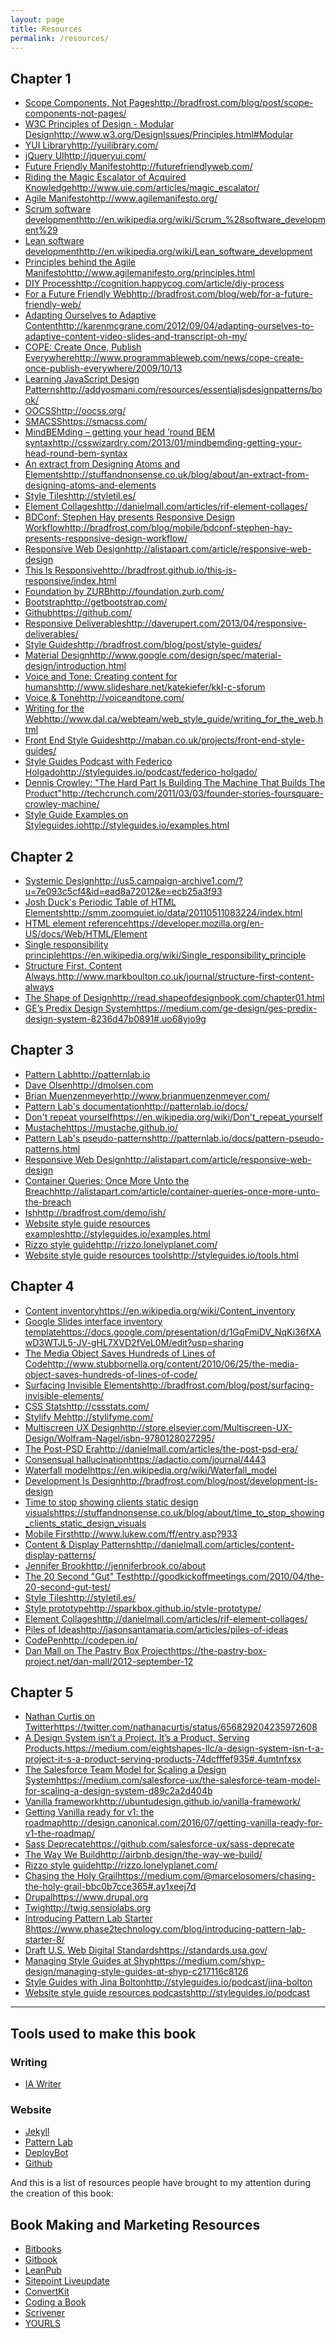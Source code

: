 ```yaml
---
layout: page
title: Resources
permalink: /resources/
---
```


## Chapter 1
- [Scope Components, Not Pages](http://bradfrost.com/blog/post/scope-components-not-pages/)<span class="resource-link">http://bradfrost.com/blog/post/scope-components-not-pages/</span>
- [W3C Principles of Design - Modular Design](http://www.w3.org/DesignIssues/Principles.html#Modular)<span class="resource-link">http://www.w3.org/DesignIssues/Principles.html#Modular</span>
- [YUI Library](http://yuilibrary.com/)<span class="resource-link">http://yuilibrary.com/</span>
- [jQuery UI](http://jqueryui.com/)<span class="resource-link">http://jqueryui.com/</span>
- [Future Friendly Manifesto](http://futurefriendlyweb.com/)<span class="resource-link">http://futurefriendlyweb.com/</span>
- [Riding the Magic Escalator of Acquired Knowledge](http://www.uie.com/articles/magic_escalator/)<span class="resource-link">http://www.uie.com/articles/magic_escalator/</span>
- [Agile Manifesto](http://www.agilemanifesto.org/)<span class="resource-link">http://www.agilemanifesto.org/</span>
- [Scrum software development](http://en.wikipedia.org/wiki/Scrum_%28software_development%29)<span class="resource-link">http://en.wikipedia.org/wiki/Scrum_%28software_development%29</span>
- [Lean software development](http://en.wikipedia.org/wiki/Lean_software_development)<span class="resource-link">http://en.wikipedia.org/wiki/Lean_software_development</span>
- [Principles behind the Agile Manifesto](http://www.agilemanifesto.org/principles.html)<span class="resource-link">http://www.agilemanifesto.org/principles.html</span>
- [DIY Process](http://cognition.happycog.com/article/diy-process)<span class="resource-link">http://cognition.happycog.com/article/diy-process</span>
- [For a Future Friendly Web](http://bradfrost.com/blog/web/for-a-future-friendly-web/)<span class="resource-link">http://bradfrost.com/blog/web/for-a-future-friendly-web/</span>
- [Adapting Ourselves to Adaptive Content](http://karenmcgrane.com/2012/09/04/adapting-ourselves-to-adaptive-content-video-slides-and-transcript-oh-my/)<span class="resource-link">http://karenmcgrane.com/2012/09/04/adapting-ourselves-to-adaptive-content-video-slides-and-transcript-oh-my/</span>
- [COPE: Create Once, Publish Everywhere](http://www.programmableweb.com/news/cope-create-once-publish-everywhere/2009/10/13)<span class="resource-link">http://www.programmableweb.com/news/cope-create-once-publish-everywhere/2009/10/13</span>
- [Learning JavaScript Design Patterns](http://addyosmani.com/resources/essentialjsdesignpatterns/book/)<span class="resource-link">http://addyosmani.com/resources/essentialjsdesignpatterns/book/</span>
- [OOCSS](http://oocss.org/)<span class="resource-link">http://oocss.org/</span>
- [SMACSS](https://smacss.com/)<span class="resource-link">https://smacss.com/</span>
- [MindBEMding – getting your head ’round BEM syntax](http://csswizardry.com/2013/01/mindbemding-getting-your-head-round-bem-syntax)<span class="resource-link">http://csswizardry.com/2013/01/mindbemding-getting-your-head-round-bem-syntax</span>
- [An extract from Designing Atoms and Elements](http://stuffandnonsense.co.uk/blog/about/an-extract-from-designing-atoms-and-elements)<span class="resource-link">http://stuffandnonsense.co.uk/blog/about/an-extract-from-designing-atoms-and-elements</span>
- [Style Tiles](http://styletil.es/)<span class="resource-link">http://styletil.es/</span>
- [Element Collages](http://danielmall.com/articles/rif-element-collages/)<span class="resource-link">http://danielmall.com/articles/rif-element-collages/</span>
- [BDConf: Stephen Hay presents Responsive Design Workflow](http://bradfrost.com/blog/mobile/bdconf-stephen-hay-presents-responsive-design-workflow/)<span class="resource-link">http://bradfrost.com/blog/mobile/bdconf-stephen-hay-presents-responsive-design-workflow/</span>
- [Responsive Web Design](http://alistapart.com/article/responsive-web-design)<span class="resource-link">http://alistapart.com/article/responsive-web-design</span>
- [This Is Responsive](http://bradfrost.github.io/this-is-responsive/index.html)<span class="resource-link">http://bradfrost.github.io/this-is-responsive/index.html</span>
- [Foundation by ZURB](http://foundation.zurb.com/)<span class="resource-link">http://foundation.zurb.com/</span>
- [Bootstrap](http://getbootstrap.com/)<span class="resource-link">http://getbootstrap.com/</span>
- [Github](https://github.com/)<span class="resource-link">https://github.com/</span>
- [Responsive Deliverables](http://daverupert.com/2013/04/responsive-deliverables/)<span class="resource-link">http://daverupert.com/2013/04/responsive-deliverables/</span>
- [Style Guides](http://bradfrost.com/blog/post/style-guides/)<span class="resource-link">http://bradfrost.com/blog/post/style-guides/</span>
- [Material Design](http://www.google.com/design/spec/material-design/introduction.html)<span class="resource-link">http://www.google.com/design/spec/material-design/introduction.html</span>
- [Voice and Tone: Creating content for humans](http://www.slideshare.net/katekiefer/kkl-c-sforum)<span class="resource-link">http://www.slideshare.net/katekiefer/kkl-c-sforum</span>
- [Voice & Tone](http://voiceandtone.com/)<span class="resource-link">http://voiceandtone.com/</span>
- [Writing for the Web](http://www.dal.ca/webteam/web_style_guide/writing_for_the_web.html)<span class="resource-link">http://www.dal.ca/webteam/web_style_guide/writing_for_the_web.html</span>
- [Front End Style Guides](http://maban.co.uk/projects/front-end-style-guides/)<span class="resource-link">http://maban.co.uk/projects/front-end-style-guides/</span>
- [Style Guides Podcast with Federico Holgado](http://styleguides.io/podcast/federico-holgado/)<span class="resource-link">http://styleguides.io/podcast/federico-holgado/</span>
- [Dennis Crowley: "The Hard Part Is Building The Machine That Builds The Product"](http://techcrunch.com/2011/03/03/founder-stories-foursquare-crowley-machine/)<span class="resource-link">http://techcrunch.com/2011/03/03/founder-stories-foursquare-crowley-machine/</span>
- [Style Guide Examples on Styleguides.io](http://styleguides.io/examples.html)<span class="resource-link">http://styleguides.io/examples.html</span>

## Chapter 2
- [Systemic Design](http://us5.campaign-archive1.com/?u=7e093c5cf4&id=ead8a72012&e=ecb25a3f93)<span class="resource-link">http://us5.campaign-archive1.com/?u=7e093c5cf4&id=ead8a72012&e=ecb25a3f93</span>
- [Josh Duck's Periodic Table of HTML Elements](http://smm.zoomquiet.io/data/20110511083224/index.html)<span class="resource-link">http://smm.zoomquiet.io/data/20110511083224/index.html</span>
- [HTML element reference](https://developer.mozilla.org/en-US/docs/Web/HTML/Element)<span class="resource-link">https://developer.mozilla.org/en-US/docs/Web/HTML/Element</span>
- [Single responsibility principle](https://en.wikipedia.org/wiki/Single_responsibility_principle)<span class="resource-link">https://en.wikipedia.org/wiki/Single_responsibility_principle</span>
- [Structure First. Content Always.](http://www.markboulton.co.uk/journal/structure-first-content-always)<span class="resource-link">http://www.markboulton.co.uk/journal/structure-first-content-always</span>
- [The Shape of Design](http://read.shapeofdesignbook.com/chapter01.html)<span class="resource-link">http://read.shapeofdesignbook.com/chapter01.html</span>
- [GE’s Predix Design System](https://medium.com/ge-design/ges-predix-design-system-8236d47b0891#.uo68yjo9g)<span class="resource-link">https://medium.com/ge-design/ges-predix-design-system-8236d47b0891#.uo68yjo9g</span>

## Chapter 3
- [Pattern Lab](http://patternlab.io)<span class="resource-link">http://patternlab.io</span>
- [Dave Olsen](http://dmolsen.com)<span class="resource-link">http://dmolsen.com</span>
- [Brian Muenzenmeyer](http://www.brianmuenzenmeyer.com/)<span class="resource-link">http://www.brianmuenzenmeyer.com/</span>
- [Pattern Lab's documentation](http://patternlab.io/docs/)<span class="resource-link">http://patternlab.io/docs/</span>
- [Don't repeat yourself](https://en.wikipedia.org/wiki/Don't_repeat_yourself)<span class="resource-link">https://en.wikipedia.org/wiki/Don't_repeat_yourself</span>
- [Mustache](https://mustache.github.io/)<span class="resource-link">https://mustache.github.io/</span>
- [Pattern Lab's pseudo-patterns](http://patternlab.io/docs/pattern-pseudo-patterns.html)<span class="resource-link">http://patternlab.io/docs/pattern-pseudo-patterns.html</span>
- [Responsive Web Design](http://alistapart.com/article/responsive-web-design)<span class="resource-link">http://alistapart.com/article/responsive-web-design</span>
- [Container Queries: Once More Unto the Breach](http://alistapart.com/article/container-queries-once-more-unto-the-breach)<span class="resource-link">http://alistapart.com/article/container-queries-once-more-unto-the-breach</span>
- [Ish](http://bradfrost.com/demo/ish/)<span class="resource-link">http://bradfrost.com/demo/ish/</span>
- [Website style guide resources examples](http://styleguides.io/examples.html)<span class="resource-link">http://styleguides.io/examples.html</span>
- [Rizzo style guide](http://rizzo.lonelyplanet.com/)<span class="resource-link">http://rizzo.lonelyplanet.com/</span>
- [Website style guide resources tools](http://styleguides.io/tools.html)<span class="resource-link">http://styleguides.io/tools.html</span>

## Chapter 4
- [Content inventory](https://en.wikipedia.org/wiki/Content_inventory)<span class="resource-link">https://en.wikipedia.org/wiki/Content_inventory</span>
- [Google Slides interface inventory template](https://docs.google.com/presentation/d/1GqFmiDV_NqKi36fXAwD3WTJL5-JV-gHL7XVD2fVeL0M/edit?usp=sharing)<span class="resource-link">https://docs.google.com/presentation/d/1GqFmiDV_NqKi36fXAwD3WTJL5-JV-gHL7XVD2fVeL0M/edit?usp=sharing</span>
- [The Media Object Saves Hundreds of Lines of Code](http://www.stubbornella.org/content/2010/06/25/the-media-object-saves-hundreds-of-lines-of-code/)<span class="resource-link">http://www.stubbornella.org/content/2010/06/25/the-media-object-saves-hundreds-of-lines-of-code/</span>
- [Surfacing Invisible Elements](http://bradfrost.com/blog/post/surfacing-invisible-elements/)<span class="resource-link">http://bradfrost.com/blog/post/surfacing-invisible-elements/</span>
- [CSS Stats](http://cssstats.com/)<span class="resource-link">http://cssstats.com/</span>
- [Stylify Me](http://stylifyme.com/)<span class="resource-link">http://stylifyme.com/</span>
- [Multiscreen UX Design](http://store.elsevier.com/Multiscreen-UX-Design/Wolfram-Nagel/isbn-9780128027295/)<span class="resource-link">http://store.elsevier.com/Multiscreen-UX-Design/Wolfram-Nagel/isbn-9780128027295/</span>
- [The Post-PSD Era](http://danielmall.com/articles/the-post-psd-era/)<span class="resource-link">http://danielmall.com/articles/the-post-psd-era/</span>
- [Consensual hallucination](https://adactio.com/journal/4443)<span class="resource-link">https://adactio.com/journal/4443</span>
- [Waterfall model](https://en.wikipedia.org/wiki/Waterfall_model)<span class="resource-link">https://en.wikipedia.org/wiki/Waterfall_model</span>
- [Development Is Design](http://bradfrost.com/blog/post/development-is-design)<span class="resource-link">http://bradfrost.com/blog/post/development-is-design</span>
- [Time to stop showing clients static design visuals](https://stuffandnonsense.co.uk/blog/about/time_to_stop_showing_clients_static_design_visuals)<span class="resource-link">https://stuffandnonsense.co.uk/blog/about/time_to_stop_showing_clients_static_design_visuals</span>
- [Mobile First](http://www.lukew.com/ff/entry.asp?933)<span class="resource-link">http://www.lukew.com/ff/entry.asp?933</span>
- [Content & Display Patterns](http://danielmall.com/articles/content-display-patterns/)<span class="resource-link">http://danielmall.com/articles/content-display-patterns/</span>
- [Jennifer Brook](http://jenniferbrook.co/about)<span class="resource-link">http://jenniferbrook.co/about</span>
- [The 20 Second "Gut" Test](http://goodkickoffmeetings.com/2010/04/the-20-second-gut-test/)<span class="resource-link">http://goodkickoffmeetings.com/2010/04/the-20-second-gut-test/</span>
- [Style Tiles](http://styletil.es/)<span class="resource-link">http://styletil.es/</span>
- [Style prototype](http://sparkbox.github.io/style-prototype/)<span class="resource-link">http://sparkbox.github.io/style-prototype/</span>
- [Element Collages](http://danielmall.com/articles/rif-element-collages/)<span class="resource-link">http://danielmall.com/articles/rif-element-collages/</span>
- [Piles of Ideas](http://jasonsantamaria.com/articles/piles-of-ideas)<span class="resource-link">http://jasonsantamaria.com/articles/piles-of-ideas</span>
- [CodePen](http://codepen.io/)<span class="resource-link">http://codepen.io/</span>
- [Dan Mall on The Pastry Box Project](https://the-pastry-box-project.net/dan-mall/2012-september-12)<span class="resource-link">https://the-pastry-box-project.net/dan-mall/2012-september-12</span>

## Chapter 5
- [Nathan Curtis on Twitter](https://twitter.com/nathanacurtis/status/656829204235972608)<span class="resource-link">https://twitter.com/nathanacurtis/status/656829204235972608</span>
- [A Design System isn’t a Project. It’s a Product, Serving Products.](https://medium.com/eightshapes-llc/a-design-system-isn-t-a-project-it-s-a-product-serving-products-74dcfffef935#.4umtnfxsx)<span class="resource-link">https://medium.com/eightshapes-llc/a-design-system-isn-t-a-project-it-s-a-product-serving-products-74dcfffef935#.4umtnfxsx</span>
- [The Salesforce Team Model for Scaling a Design System](https://medium.com/salesforce-ux/the-salesforce-team-model-for-scaling-a-design-system-d89c2a2d404b)<span class="resource-link">https://medium.com/salesforce-ux/the-salesforce-team-model-for-scaling-a-design-system-d89c2a2d404b</span>
- [Vanilla framework](http://ubuntudesign.github.io/vanilla-framework/)<span class="resource-link">http://ubuntudesign.github.io/vanilla-framework/</span>
- [Getting Vanilla ready for v1: the roadmap](http://design.canonical.com/2016/07/getting-vanilla-ready-for-v1-the-roadmap/)<span class="resource-link">http://design.canonical.com/2016/07/getting-vanilla-ready-for-v1-the-roadmap/</span>
- [Sass Deprecate](https://github.com/salesforce-ux/sass-deprecate)<span class="resource-link">https://github.com/salesforce-ux/sass-deprecate</span>
- [The Way We Build](http://airbnb.design/the-way-we-build/)<span class="resource-link">http://airbnb.design/the-way-we-build/</span>
- [Rizzo style guide](http://rizzo.lonelyplanet.com/)<span class="resource-link">http://rizzo.lonelyplanet.com/</span>
- [Chasing the Holy Grail](https://medium.com/@marcelosomers/chasing-the-holy-grail-bbc0b7cce365#.ay1xeej7d)<span class="resource-link">https://medium.com/@marcelosomers/chasing-the-holy-grail-bbc0b7cce365#.ay1xeej7d</span>
- [Drupal](https://www.drupal.org)<span class="resource-link">https://www.drupal.org</span>
- [Twig](http://twig.sensiolabs.org)<span class="resource-link">http://twig.sensiolabs.org</span>
- [Introducing Pattern Lab Starter 8](https://www.phase2technology.com/blog/introducing-pattern-lab-starter-8/)<span class="resource-link">https://www.phase2technology.com/blog/introducing-pattern-lab-starter-8/</span>
- [Draft U.S. Web Digital Standards](https://standards.usa.gov/)<span class="resource-link">https://standards.usa.gov/</span>
- [Managing Style Guides at Shyp](https://medium.com/shyp-design/managing-style-guides-at-shyp-c217116c8126)<span class="resource-link">https://medium.com/shyp-design/managing-style-guides-at-shyp-c217116c8126</span>
- [Style Guides with Jina Bolton](http://styleguides.io/podcast/jina-bolton/)<span class="resource-link">http://styleguides.io/podcast/jina-bolton</span>
- [Website style guide resources podcasts](http://styleguides.io/podcast)<span class="resource-link">http://styleguides.io/podcast</span>

------

## Tools used to make this book

### Writing
- [IA Writer](http://www.iawriter.com/mac/)

### Website
- [Jekyll](http://jekyllrb.com/)
- [Pattern Lab](http://patternlab.io/)
- [DeployBot](https://deploybot.com/)
- [Github](http://github.com)

And this is a list of resources people have brought to my attention during the creation of this book:

## Book Making and Marketing Resources
- [Bitbooks](http://bitbooks.cc/)
- [Gitbook](https://www.gitbook.com/)
- [LeanPub](https://leanpub.com/)
- [Sitepoint Liveupdate](https://learnable.com/liveupdate)
- [ConvertKit](http://convertkit.com/)
- [Coding a Book](http://larahogan.me/blog/coding-a-book/)
- [Scrivener](https://www.literatureandlatte.com/scrivener.php)
- [YOURLS](http://yourls.org/)
